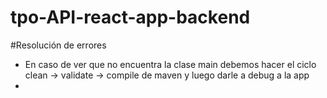 # tpo-API-react-app-backend



#Resolución de errores
- En caso de ver que no encuentra la clase main debemos hacer el ciclo clean -> validate -> compile de maven y luego darle a debug a la app
- 